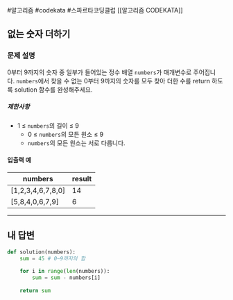#알고리즘 #codekata #스파르타코딩클럽 [[알고리즘 CODEKATA]]

## 없는 숫자 더하기

### 문제 설명

0부터 9까지의 숫자 중 일부가 들어있는 정수 배열 `numbers`가 매개변수로 주어집니다. `numbers`에서 찾을 수 없는 0부터 9까지의 숫자를 모두 찾아 더한 수를 return 하도록 solution 함수를 완성해주세요.
##### 제한사항
- 1 ≤ `numbers`의 길이 ≤ 9
    - 0 ≤ `numbers`의 모든 원소 ≤ 9
    - `numbers`의 모든 원소는 서로 다릅니다.

#### 입출력 예

| numbers           | result |
| ----------------- | ------ |
| [1,2,3,4,6,7,8,0] | 14     |
| [5,8,4,0,6,7,9]   | 6      |


---

## 내 답변

```python
def solution(numbers):
    sum = 45 # 0~9까지의 합
    
    for i in range(len(numbers)):
        sum = sum - numbers[i]
        
    return sum
```
 